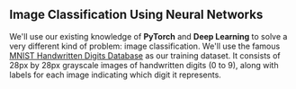 ## Image Classification Using Neural Networks

We'll use our existing knowledge of **PyTorch** and **Deep Learning** to solve a very different kind of problem: image classification. We'll use the famous [MNIST Handwritten Digits Database](http://yann.lecun.com/exdb/mnist/) as our training dataset. It consists of 28px by 28px grayscale images of handwritten digits (0 to 9), along with labels for each image indicating which digit it represents.


